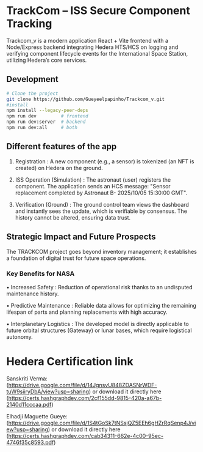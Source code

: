 # TrackCom – ISS Secure Component Tracking

Trackcom_v is a modern application React + Vite frontend with a Node/Express backend integrating Hedera HTS/HCS 
on logging and verifying component lifecycle events for the International Space Station, utilizing
 Hedera’s core services.

## Development

```sh
# Clone the project
git clone https://github.com/Gueyeelpapinho/Trackcom_v.git
#install
npm install --legacy-peer-deps
npm run dev         # frontend
npm run dev:server  # backend
npm run dev:all     # both
```
## Different features of the app
 1. Registration : A new component (e.g., a sensor) is tokenized (an NFT is
 created) on Hedera on the ground.
 
 2.  ISS Operation (Simulation) : The astronaut (user) registers the component.
 The application sends an HCS message: "Sensor replacement completed by Astronaut B- 2025/10/05 15:30:00 GMT".

 3. Verification (Ground) : The ground control team views the dashboard and
 instantly sees the update, which is verifiable by consensus. The history cannot be
 altered, ensuring data trust.


 ## Strategic Impact and Future Prospects

 The TRACKCOM project goes beyond inventory management; it establishes a foundation of
 digital trust for future space operations.
 
 ### Key Benefits for NASA
 • Increased Safety : Reduction of operational risk thanks to an undisputed maintenance
 history.
 
 • Predictive Maintenance : Reliable data allows for optimizing the remaining lifespan of
 parts and planning replacements with high accuracy.
 
 • Interplanetary Logistics : The developed model is directly applicable to future orbital
 structures (Gateway) or lunar bases, which require logistical autonomy.



 # Hedera Certification link
 Sanskriti Verma:  (https://drive.google.com/file/d/14JgnsvU848ZDASNrWDF-tuW9siiryDbA/view?usp=sharing) or download it directly here (https://certs.hashgraphdev.com/2cf155dd-9815-420a-a67b-2140d11cccaa.pdf)
 
 Elhadji Maguette Gueye: (https://drive.google.com/file/d/1S4tGoSk7tNSsjQZ5EEh6gHZrRqSenp4J/view?usp=sharing) or download it directly here (https://certs.hashgraphdev.com/cab34311-662e-4c00-95ec-4746f35c8593.pdf)
